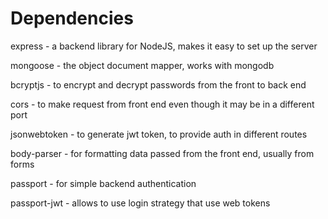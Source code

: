 
# Dependencies

  express - a backend library for NodeJS, makes it easy to set up the server
  
  mongoose - the object document mapper, works with mongodb
  
  bcryptjs - to encrypt and decrypt passwords from the front to back end
  
  cors - to make request from front end even though it may be in a different port
  
  jsonwebtoken - to generate jwt token, to provide auth in different routes
  
  body-parser - for formatting data passed from the front end, usually from forms
  
  passport - for simple backend authentication
  
  passport-jwt - allows to use login strategy that use web tokens
